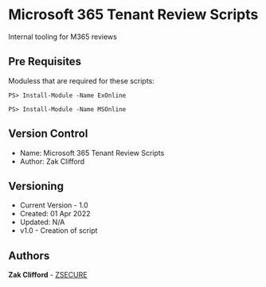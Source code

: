# Microsoft 365 Tenant Review Scripts

Internal tooling for M365 reviews

## Pre Requisites

Moduless that are required for these scripts:
```
PS> Install-Module -Name ExOnline
```
```
PS> Install-Module -Name MSOnline 
```

## Version Control
- Name: Microsoft 365 Tenant Review Scripts
- Author: Zak Clifford 


## Versioning

- Current Version - 1.0
- Created: 01 Apr 2022
- Updated: N/A 
- v1.0 - Creation of script

## Authors

**Zak Clifford** - [ZSECURE](https://github.com/ZSECURE)
